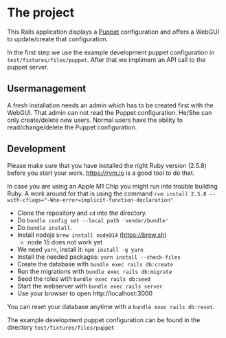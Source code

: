 # The project

This Rails application displays a [Puppet](https://github.com/puppetlabs/puppet) configuration and offers a WebGUI to update/create that configuration.

In the first step we use the example development puppet configuration in `test/fixtures/files/puppet`. After that we impliment an API call to the puppet server.

## Usermanagement

A fresh installation needs an admin which has to be created first with the WebGUI. That admin can not read the Puppet configuration. He/She can only create/delete new users. Normal users have the ability to read/change/delete the Puppet configuration.

## Development

Please make sure that you have installed the right Ruby version (2.5.8) before you start your work. https://rvm.io is a good tool to do that.

In case you are using an Apple M1 Chip you might run into trouble building 
Ruby. A work around for that is using the command `rvm install 2.5.8 --with-cflags="-Wno-error=implicit-function-declaration"`

- Clone the repository and `cd` into the directory.
- Do `bundle config set --local path 'vendor/bundle'`
- Do `bundle install`.
- Install nodejs `brew install node@14` (https://brew.sh)
  - node 15 does not work yet
- We need `yarn`, install it: `npm install -g yarn`
- Install the needed packages: `yarn install --check-files`
- Create the database with `bundle exec rails db:create`
- Run the migrations with `bundle exec rails db:migrate`
- Seed the roles with `bundle exec rails db:seed`
- Start the webserver with `bundle exec rails server`
- Use your browser to open http://localhost:3000

You can reset your database anytime with a `bundle exec rails db:reset`.

The example development puppet configuration can be found in the directory
`test/fixtures/files/puppet`
